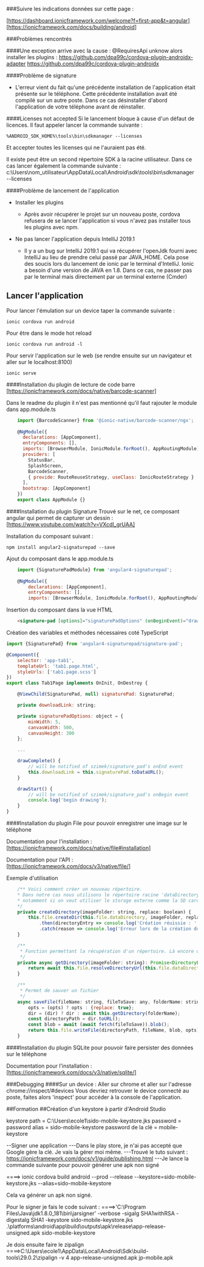 ###Suivre les indications données sur cette page :

[https://dashboard.ionicframework.com/welcome?f=first-app&t=angular]
[https://ionicframework.com/docs/building/android]

###Problèmes rencontrés

####Une exception arrive avec la cause : @RequiresApi unknow alors installer les plugins :
        https://github.com/dpa99c/cordova-plugin-androidx-adapter
        https://github.com/dpa99c/cordova-plugin-androidx

####Problème de signature
* L'erreur vient du fait qu'une précédente installation de l'application était présente sur le téléphone.
Cette précédente installation avait été compilé sur un autre poste.
Dans ce cas désinstaller d'abord l'application de votre téléphone avant de réinstaller.

####Licenses not accepted
Si le lancement bloque à cause d'un défaut de licences. Il faut appeler lancer la commande suivante :

    %ANDROID_SDK_HOME%\tools\bin\sdkmanager --licenses

Et accepter toutes les licenses qui ne l'auraient pas été.

Il existe peut être un second répertoire SDK à la racine utilisateur. Dans ce cas lancer également la commande suivante :
    c:\Users\nom_utilisateur\AppData\Local\Android\sdk\tools\bin\sdkmanager --licenses

####Problème de lancement de l'application

* Installer les plugins
    * Après avoir récupérer le projet sur un nouveau poste, cordova refusera de se lancer l'application si vous n'avez pas
installer tous les plugins avec npm.

* Ne pas lancer l'application depuis IntelliJ 2019.1
    * Il y a un bug sur IntelliJ 2019.1 qui va récupérer l'openJdk fourni avec IntelliJ au lieu de prendre celui passé par JAVA_HOME.
    Cela pose des soucis lors du lancement de ionic par le terminal d'IntelliJ.
    Ionic a besoin d'une version de JAVA en 1.8. Dans ce cas, ne passer pas par le terminal mais directement par un terminal externe (Cmder) 
 

## Lancer l'application
Pour lancer l'émulation sur un device taper la commande suivante :

    ionic cordova run android

Pour être dans le mode hot reload

    ionic cordova run android -l

Pour servir l'application sur le web (se rendre ensuite sur un navigateur et aller sur le localhost:8100)
    
    ionic serve

####Installation du plugin de lecture de code barre
[https://ionicframework.com/docs/native/barcode-scanner]

Dans le readme du plugin il n'est pas mentionné qu'il faut rajouter le module dans app.module.ts

```javascript
    import {BarcodeScanner} from '@ionic-native/barcode-scanner/ngx';
    
    @NgModule({
      declarations: [AppComponent],
      entryComponents: [],
      imports: [BrowserModule, IonicModule.forRoot(), AppRoutingModule],
      providers: [
        StatusBar,
        SplashScreen,
        BarcodeScanner,
        { provide: RouteReuseStrategy, useClass: IonicRouteStrategy }
      ],
      bootstrap: [AppComponent]
    })
    export class AppModule {}
```

####Installation du plugin Signature
Trouvé sur le net, ce composant angular qui permet de capturer un dessin :
[https://www.youtube.com/watch?v=VXcdI_grUAA]

Installation du composant suivant :

    npm install angular2-signaturepad --save
    
Ajout du composant dans le app.module.ts

```javascript
    import {SignaturePadModule} from 'angular4-signaturepad';
    
    @NgModule({
        declarations: [AppComponent],
        entryComponents: [],
        imports: [BrowserModule, IonicModule.forRoot(), AppRoutingModule, SignaturePadModule],
````

Insertion du composant dans la vue HTML

```html
    <signature-pad [options]="signaturePadOptions" (onBeginEvent)="drawStart()" (onEndEvent)="drawComplete()"></signature-pad>
```

Création des variables et méthodes nécessaires coté TypeScript

```javascript
import {SignaturePad} from 'angular4-signaturepad/signature-pad';

@Component({
    selector: 'app-tab1',
    templateUrl: 'tab1.page.html',
    styleUrls: ['tab1.page.scss']
})
export class Tab1Page implements OnInit, OnDestroy {

    @ViewChild(SignaturePad, null) signaturePad: SignaturePad;

    private downloadLink: string;

    private signaturePadOptions: object = {
        minWidth: 5,
        canvasWidth: 500,
        canvasHeight: 300
    };

    ...

    drawComplete() {
        // will be notified of szimek/signature_pad's onEnd event
        this.downloadLink = this.signaturePad.toDataURL();
    }

    drawStart() {
        // will be notified of szimek/signature_pad's onBegin event
        console.log('begin drawing');
    }
}
```

####Installation du plugin File pour pouvoir enregistrer une image sur le téléphone

Documentation pour l'installation : [https://ionicframework.com/docs/native/file#installation]

Documentation pour l'API : [https://ionicframework.com/docs/v3/native/file/]

Exemple d'utilisation
```javascript
    /** Voici comment créer un nouveau répertoire.
    * Dans notre cas nous utilisons le répertoire racine 'dataDirectory' mais plusieurs autres sont disponibles
    * notamment si on veut utiliser le storage externe comme la SD card du téléphone. voir : https://github.com/apache/cordova-plugin-file
    */
    private createDirectory(imageFolder: string, replace: boolean) {
        this.file.createDir(this.file.dataDirectory, imageFolder, replace)
            .then(directoryEntry => console.log('Création réuissie : ' + directoryEntry.fullPath))
            .catch(reason => console.log('Erreur lors de la création du dossier : ' + reason));
    }

    /**
     * Fonction permettant la récupération d'un répertoire. Là encore on suppose que le répertoire racine est 'dataDirectory'
     */
    private async getDirectory(imageFolder: string): Promise<DirectoryEntry> {
        return await this.file.resolveDirectoryUrl(this.file.dataDirectory.concat(imageFolder));
    }

    /**
     * Permet de sauver un fichier
     */
    async saveFile(fileName: string, fileToSave: any, folderName: string, opts?: IWriteOptions, dir?: DirectoryEntry): Promise<any> {
        opts = (opts) ? opts : {replace: true};
        dir = (dir) ? dir : await this.getDirectory(folderName);
        const directoryPath = dir.toURL();
        const blob = await (await fetch(fileToSave)).blob();
        return this.file.writeFile(directoryPath, fileName, blob, opts);
    }
```

####Installation du plugin SQLite pour pouvoir faire persister des données sur le téléphone

Documentation pour l'installation : [https://ionicframework.com/docs/v3/native/sqlite/]


###Debugging
####Sur un device :
    Aller sur chrome et aller sur l'adresse chrome://inspect/#devices
    Vous devriez retrouver le device connecté au poste, faites alors 'inspect' pour accéder à la console de l'application.


##Formation
##Création d'un keystore à partir d'Android Studio

keystore path = C:\Users\ecole1\sido-mobile-keystore.jks
password = password
alias = sido-mobile-keystore
password de la clé = mobile-keystore

--Signer une application
---Dans le play store, je n'ai pas accepté que Google gère la clé. Je vais la gérer moi même.
---Trouvé le tuto suivant : https://ionicframework.com/docs/v1/guide/publishing.html
---Je lance la commande suivante pour pouvoir générer une apk non signé

====> ionic cordova build android --prod --release --keystore=sido-mobile-keystore.jks --alias=sido-mobile-keystore

Cela va générer un apk non signé.

Pour le signer je fais le code suivant :
====>'C:\Program Files\Java\jdk1.8.0_181\bin\jarsigner' -verbose -sigalg SHA1withRSA -digestalg SHA1 -keystore sido-mobile-keystore.jks .\platforms\android\app\build\outputs\apk\release\app-release-unsigned.apk sido-mobile-keystore

Je dois ensuite faire le zipalign
====>C:\Users\ecole1\AppData\Local\Android\Sdk\build-tools\29.0.2\zipalign -v 4 app-release-unsigned.apk jp-mobile.apk
